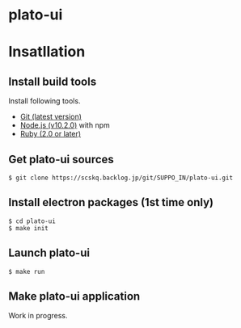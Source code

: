 # plato-ui

# Insatllation

## Install build tools

Install following tools.

- [Git (latest version)](https://git-scm.com)
- [Node.js (v10.2.0)](https://nodejs.org/download/release/v10.2.0/) with npm
- [Ruby (2.0 or later)](https://www.ruby-lang.org/)

## Get plato-ui sources

```
$ git clone https://scskq.backlog.jp/git/SUPPO_IN/plato-ui.git
```

## Install electron packages (1st time only)

```
$ cd plato-ui
$ make init
```

## Launch plato-ui

```
$ make run
```

## Make plato-ui application

Work in progress.
